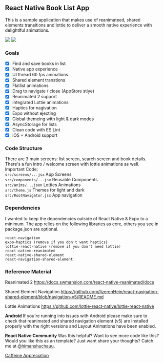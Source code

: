 ## React Native Book List App

This is a sample application that makes use of reanimateed, shared elements transitions and lottie to deliver a smooth native experience with delightlful animations.

![](book.gif) ![](dbook.gif)

### Goals
- [x] Find and save books in list
- [x] Native app experience
- [x] UI thread 60 fps animations
- [x] Shared element transtions
- [x] Flatlist animations
- [x] Drag to navigate / close (AppStore stlye)
- [x] Reanimated 2 support
- [x] Integrated Lottie animations
- [x] Haptics for nagivation
- [x] Expo without ejecting
- [x] Global themeing with light & dark modes
- [x] AsyncStorage for lists
- [x] Clean code with ES Lint
- [x] iOS + Android support

### Code Structure
There are 3 main screens: list screen, search screen and book details. There's a fun intro / welcome screen with lottie animations as well.  
Important Code:  
`src/screens/...jsx` App Screens  
`src/components/...jsx` Reusable Components  
`src/anims/...json` Lotties Animations  
`src/theme.js` Themes for light and dark  
`src/RootNavigator.jsx` App navigation

### Dependencies
I wanted to keep the dependencies outside of React Native & Expo to a minimum. The app relies on the following libraries as core, others you see in package.json are optional.
```
react-navigation
expo-haptics (remove if you don't want haptics)
lottie-react-native (remove if you don't need lottie)
react-native-reanimated
react-native-shared-element
react-navigation-shared-element
```

### Reference Material
Reanimated 2
https://docs.swmansion.com/react-native-reanimated/docs

Shared Element Navigation
https://github.com/IjzerenHein/react-navigation-shared-element/blob/navigation-v5/README.md

Lottie Animations
https://github.com/lottie-react-native/lottie-react-native

**Android**
If you're running into issues with Android please make sure to check that reanimated and shared navigation element (v5) are installed properly with the right versions and Layout Animations have been enabled.

**React Native Community**
Was this helpful? Want to see more code like this? Would you like this as an template? Just want share your thoughts? Catch me at [@himanshuchauu](https://twitter.com/himanchauu).

[Caffeine Appreciation](https://www.buymeacoffee.com/himanchau)

